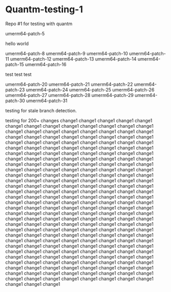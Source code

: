 # Quantm-testing-1
Repo #1 for testing with quantm

umerm64-patch-5

hello
world

umerm64-patch-8
umerm64-patch-9
umerm64-patch-10
umerm64-patch-11
umerm64-patch-12
umerm64-patch-13
umerm64-patch-14
umerm64-patch-15
umerm64-patch-16

test
test
test

umerm64-patch-20
umerm64-patch-21
umerm64-patch-22
umerm64-patch-23
umerm64-patch-24
umerm64-patch-25
umerm64-patch-26
umerm64-patch-27
umerm64-patch-28
umerm64-patch-29
umerm64-patch-30
umerm64-patch-31


testing for stale branch detection.

testing for 200+ changes
change1
change1
change1
change1
change1
change1
change1
change1
change1
change1
change1
change1
change1
change1
change1
change1
change1
change1
change1
change1
change1
change1
change1
change1
change1
change1
change1
change1
change1
change1
change1
change1
change1
change1
change1
change1
change1
change1
change1
change1
change1
change1
change1
change1
change1
change1
change1
change1
change1
change1
change1
change1
change1
change1
change1
change1
change1
change1
change1
change1
change1
change1
change1
change1
change1
change1
change1
change1
change1
change1
change1
change1
change1
change1
change1
change1
change1
change1
change1
change1
change1
change1
change1
change1
change1
change1
change1
change1
change1
change1
change1
change1
change1
change1
change1
change1
change1
change1
change1
change1
change1
change1
change1
change1
change1
change1
change1
change1
change1
change1
change1
change1
change1
change1
change1
change1
change1
change1
change1
change1
change1
change1
change1
change1
change1
change1
change1
change1
change1
change1
change1
change1
change1
change1
change1
change1
change1
change1
change1
change1
change1
change1
change1
change1
change1
change1
change1
change1
change1
change1
change1
change1
change1
change1
change1
change1
change1
change1
change1
change1
change1
change1
change1
change1
change1
change1
change1
change1
change1
change1
change1
change1
change1
change1
change1
change1
change1
change1
change1
change1
change1
change1
change1
change1
change1
change1
change1
change1
change1
change1
change1
change1
change1
change1
change1
change1
change1
change1
change1
change1
change1
change1
change1
change1
change1
change1
change1
change1
change1
change1
change1
change1
change1
change1
change1
change1
change1
change1
change1
change1
change1
change1
change1
change1
change1
change1
change1
change1
change1
change1
change1
change1
change1
change1
change1
change1
change1
change1
change1
change1

